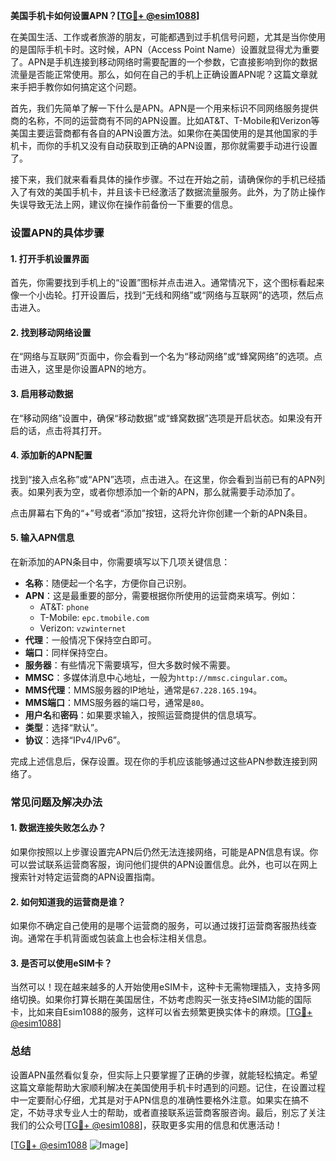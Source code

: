 **美国手机卡如何设置APN？[[TG💪+ @esim1088](https://t.me/s/esim1088)]**

在美国生活、工作或者旅游的朋友，可能都遇到过手机信号问题，尤其是当你使用的是国际手机卡时。这时候，APN（Access Point Name）设置就显得尤为重要了。APN是手机连接到移动网络时需要配置的一个参数，它直接影响到你的数据流量是否能正常使用。那么，如何在自己的手机上正确设置APN呢？这篇文章就来手把手教你如何搞定这个问题。

首先，我们先简单了解一下什么是APN。APN是一个用来标识不同网络服务提供商的名称，不同的运营商有不同的APN设置。比如AT&T、T-Mobile和Verizon等美国主要运营商都有各自的APN设置方法。如果你在美国使用的是其他国家的手机卡，而你的手机又没有自动获取到正确的APN设置，那你就需要手动进行设置了。

接下来，我们就来看看具体的操作步骤。不过在开始之前，请确保你的手机已经插入了有效的美国手机卡，并且该卡已经激活了数据流量服务。此外，为了防止操作失误导致无法上网，建议你在操作前备份一下重要的信息。

### 设置APN的具体步骤

#### 1. 打开手机设置界面
首先，你需要找到手机上的“设置”图标并点击进入。通常情况下，这个图标看起来像一个小齿轮。打开设置后，找到“无线和网络”或“网络与互联网”的选项，然后点击进入。

#### 2. 找到移动网络设置
在“网络与互联网”页面中，你会看到一个名为“移动网络”或“蜂窝网络”的选项。点击进入，这里是你设置APN的地方。

#### 3. 启用移动数据
在“移动网络”设置中，确保“移动数据”或“蜂窝数据”选项是开启状态。如果没有开启的话，点击将其打开。

#### 4. 添加新的APN配置
找到“接入点名称”或“APN”选项，点击进入。在这里，你会看到当前已有的APN列表。如果列表为空，或者你想添加一个新的APN，那么就需要手动添加了。

点击屏幕右下角的“+”号或者“添加”按钮，这将允许你创建一个新的APN条目。

#### 5. 输入APN信息
在新添加的APN条目中，你需要填写以下几项关键信息：

- **名称**：随便起一个名字，方便你自己识别。
- **APN**：这是最重要的部分，需要根据你所使用的运营商来填写。例如：
  - AT&T: `phone`
  - T-Mobile: `epc.tmobile.com`
  - Verizon: `vzwinternet`
- **代理**：一般情况下保持空白即可。
- **端口**：同样保持空白。
- **服务器**：有些情况下需要填写，但大多数时候不需要。
- **MMSC**：多媒体消息中心地址，一般为`http://mmsc.cingular.com`。
- **MMS代理**：MMS服务器的IP地址，通常是`67.228.165.194`。
- **MMS端口**：MMS服务器的端口号，通常是`80`。
- **用户名**和**密码**：如果要求输入，按照运营商提供的信息填写。
- **类型**：选择“默认”。
- **协议**：选择“IPv4/IPv6”。

完成上述信息后，保存设置。现在你的手机应该能够通过这些APN参数连接到网络了。

### 常见问题及解决办法

#### 1. 数据连接失败怎么办？
如果你按照以上步骤设置完APN后仍然无法连接网络，可能是APN信息有误。你可以尝试联系运营商客服，询问他们提供的APN设置信息。此外，也可以在网上搜索针对特定运营商的APN设置指南。

#### 2. 如何知道我的运营商是谁？
如果你不确定自己使用的是哪个运营商的服务，可以通过拨打运营商客服热线查询。通常在手机背面或包装盒上也会标注相关信息。

#### 3. 是否可以使用eSIM卡？
当然可以！现在越来越多的人开始使用eSIM卡，这种卡无需物理插入，支持多网络切换。如果你打算长期在美国居住，不妨考虑购买一张支持eSIM功能的国际卡，比如来自Esim1088的服务，这样可以省去频繁更换实体卡的麻烦。[[TG💪+ @esim1088](https://t.me/s/esim1088)]

### 总结

设置APN虽然看似复杂，但实际上只要掌握了正确的步骤，就能轻松搞定。希望这篇文章能帮助大家顺利解决在美国使用手机卡时遇到的问题。记住，在设置过程中一定要耐心仔细，尤其是对于APN信息的准确性要格外注意。如果实在搞不定，不妨寻求专业人士的帮助，或者直接联系运营商客服咨询。最后，别忘了关注我们的公众号[[TG💪+ @esim1088](https://t.me/s/esim1088)]，获取更多实用的信息和优惠活动！

[[TG💪+ @esim1088](https://t.me/s/esim1088) ![Image](https://i.postimg.cc/4NQfJmqS/Snipaste-2025-05-13-00-14-12.png)]
